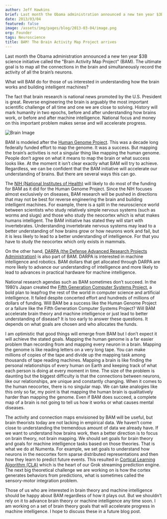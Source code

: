 ```yaml
---
author: Jeff Hawkins
brief: Last month the Obama administration announced a new ten year $3B science initiative called the "Brain Activity Map Project" (BAM). The ultimate goal is
date: 2013/03/04
featured: false
image: /assets/img/pages/blog/2013-03-04/image.png
org: Founder
tags: Neuroscience
title: BAM! The Brain Activity Map Project arrives
---
```


Last month the Obama administration announced a new ten year $3B science
initiative called the "Brain Activity Map Project" (BAM).  The ultimate goal is
to map all the connections in the brain and simultaneously record the activity
of all the brain’s neurons.

What will BAM do for those of us interested in understanding how the brain works
and building intelligent machines?

The fact that brain research is national news promoted by the U.S. President is
great.  Reverse engineering the brain is arguably the most important scientific
challenge of all time and one we are close to solving.  History will mark
humanity in two epochs, before and after understanding how brains work, or
before and after machine intelligence.  National focus and money on this
important problem makes sense and will accelerate progress.

![Brain Image](/assets/img/pages/blog/2013-03-04/main.jpg)

BAM is modeled after the
[Human Genome Project](http://www.ornl.gov/sci/techresources/Human_Genome/home.shtml).
This was a decade long federally funded effort to map the genome.  It was a
success. But mapping the brain’s activities is not a singular thing like mapping
the human genome.  People don’t agree on what it means to map the brain or what
success looks like.  At the moment it isn’t clear exactly what BAM will try to
achieve.  Regardless, we can be confident that the BAM initiative will
accelerate our understanding of brains.  But there are several ways this can go.

The [NIH (National Institutes of Health)](http://www.nih.gov/) will likely to do
most of the funding for BAM as it did for the Human Genome Project.  Since the
NIH focuses almost exclusively on diseases, BAM research will be pushed in
directions that may not be best for reverse engineering the brain and building
intelligent machines.  For example, there is a split in the neuroscience world
between scientists who study relatively simple nervous systems (such as worms
and slugs) and those who study the neocortex which is what makes humans
intelligent.   The BAM initiative has stated they will start with invertebrates.
Understanding invertebrate nervous systems may lead to a better understanding of
how brains grow or how neurons work and fail, but it is less likely to lead to a
better understanding of intelligence.  For that you have to study the neocortex
which only exists in mammals.

On the other hand,
[DARPA (the Defense Advanced Research Projects Administration)](http://www.darpa.mil/)
is also part of BAM.  DARPA is interested in machine intelligence and robotics.
BAM dollars that get allocated through DARPA are more likely to advance our
understanding of intelligence and more likely to lead to advances in
practical hardware for machine intelligence.

National research agendas such as BAM sometimes don’t succeed.  In the 1980’s
Japan created the
[Fifth Generation Computer Systems Project](http://en.wikipedia.org/wiki/Fifth_generation_computer),
a bold plan to leapfrog the rest of the world in computer science and artificial
intelligence. It failed despite concerted effort and hundreds of millions of
dollars of funding.  Will BAM be a success like the Human Genome Project or a
failure like the Fifth Generation Computer Systems Project?  Will BAM accelerate
brain theory and machine intelligence or just lead to better understanding of
disease?  It is too early to answer these questions.  It depends on what goals
are chosen and who allocates the funds.

I am optimistic that good things will emerge from BAM but I don’t expect it will
achieve the stated goals.  Mapping the human genome is a far easier problem than
recording from and mapping every neuron in a brain.  Mapping the genome is like
reading letters on a very long tape.  You can make millions of copies of the
tape and divide up the mapping task among thousands of tape reading machines.
Mapping a brain is like finding the personal relationships of every human on
Earth and keeping track of what each person is doing at every moment in time.
The size of the problem is daunting but the biggest difficulty is that the
connections between neurons, like our relationships, are unique and constantly
changing.  When it comes to the human neocortex, there is no singular map.  We
can take analogies like this only so far, my point is that mapping the human
brain is qualitatively harder than mapping the genome.  Even if BAM does
succeed, a complete map of a brain is not going to tell us how it works or what
causes mental diseases.

The activity and connection maps envisioned by BAM will be useful, but brain
theorists today are not lacking in empirical data.  We haven’t come close to
understanding the tremendous amount of data we already have.  If we want to
understand how brains work, then a better direction is to focus on brain theory,
not brain mapping.  We should set goals for brain theory and goals for machine
intelligence tasks based on those theories.  That is what we do at Numenta.  For
example, we set goals to understand how neurons in the neocortex form sparse
distributed representations and then how they learn to predict future events.
This resulted in
[Cortical Learning Algorithm (CLA)](http://numenta.org/cla.html) which is the
heart of our Grok streaming prediction engine.  The next big theoretical
challenge we are working on is how the cortex generates behaviors from
predictions, what is sometimes called the sensory-motor integration problem.

Those of us who are interested in brain theory and machine intelligence should
be happy about BAM regardless of how it plays out.  But we shouldn’t rely on it
to advance brain theory or machine intelligence any time soon.  I am working on
a set of brain theory goals that will accelerate progress in machine
intelligence.  I hope to discuss these in a future blog post.
